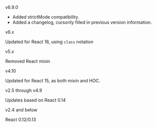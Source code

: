 v6.9.0

- Added strictMode compatibility.
- Added a changelog, cursorily filled in previous version information.

v6.x

Updated for React 16, using `class` notation

v5.x

Removed React mixin

v4.10

Updated for React 15, as both mixin and HOC.

v2.5 through v4.9

Updates based on React 0.14

v2.4 and below

React 0.12/0.13
